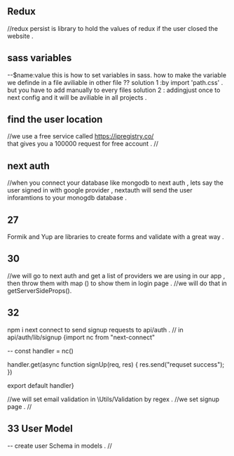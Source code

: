 
## Redux 
 //redux persist is library to hold the values of redux  if the user closed the website .
 

## sass variables 
 --$name:value   this is how to set variables in sass.
 how to make the variable we definde in a file aviliable in other file ?? 
 solution 1 :by import 'path.css' . but you have to add manually to every files
 solution 2 : addingjust once to next config and it will be aviliable in all projects .

 ## find the user location 
 //we use a free service called https://ipregistry.co/  
  that gives you a 100000 request for free account .
  //
 
 ## next auth
 //when you connect your database like mongodb to next auth , lets say the user signed in with google provider , nextauth will send the user inforamtions to your monogdb database .

 ##  27 
 Formik and Yup are libraries to create forms and validate with a great way .

 ##  30 
 //we will go to next auth and get a list of providers we are using in our app , then throw them with map () to show them in login page .
 //we will do that in getServerSideProps().
 

 ##  32 
 npm i next connect   to send signup requests to api/auth .
 // in api/auth/lib/signup 
 {import nc from "next-connect"

 -- const handler = nc()

handler.get(async function signUp(req, res) {
            res.send("requset success");
})

export default handler}

//we will set email validation in \Utils/Validation by regex .
//we set signup page  .
//

##  33 User Model 
 -- create user Schema in models .
 //






